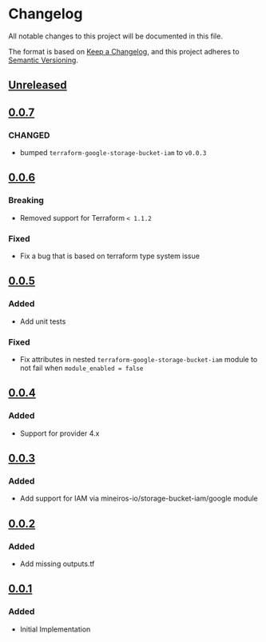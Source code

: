 # Changelog

All notable changes to this project will be documented in this file.

The format is based on [Keep a Changelog](https://keepachangelog.com/en/1.0.0/),
and this project adheres to [Semantic Versioning](https://semver.org/spec/v2.0.0.html).

## [Unreleased]

## [0.0.7]

### CHANGED

- bumped `terraform-google-storage-bucket-iam` to `v0.0.3`

## [0.0.6]

### Breaking

- Removed support for Terraform `< 1.1.2`

### Fixed

- Fix a bug that is based on terraform type system issue

## [0.0.5]

### Added

- Add unit tests

### Fixed

- Fix attributes in nested `terraform-google-storage-bucket-iam` module to not fail when `module_enabled = false`

## [0.0.4]

### Added

- Support for provider 4.x

## [0.0.3]

### Added

- Add support for IAM via mineiros-io/storage-bucket-iam/google module

## [0.0.2]

### Added

- Add missing outputs.tf

## [0.0.1]

### Added

- Initial Implementation

[unreleased]: https://github.com/mineiros-io/terraform-google-storage-bucket/compare/v0.0.7...HEAD
[0.0.7]: https://github.com/mineiros-io/terraform-google-storage-bucket/compare/v0.0.6...v0.0.7
[0.0.6]: https://github.com/mineiros-io/terraform-google-storage-bucket/compare/v0.0.5...v0.0.6
[0.0.5]: https://github.com/mineiros-io/terraform-google-storage-bucket/compare/v0.0.4...v0.0.5
[0.0.4]: https://github.com/mineiros-io/terraform-google-storage-bucket/compare/v0.0.3...v0.0.4
[0.0.3]: https://github.com/mineiros-io/terraform-google-storage-bucket/compare/v0.0.2...v0.0.3
[0.0.2]: https://github.com/mineiros-io/terraform-google-storage-bucket/compare/v0.0.1...v0.0.2
[0.0.1]: https://github.com/mineiros-io/terraform-google-storage-bucket/releases/tag/v0.0.1
